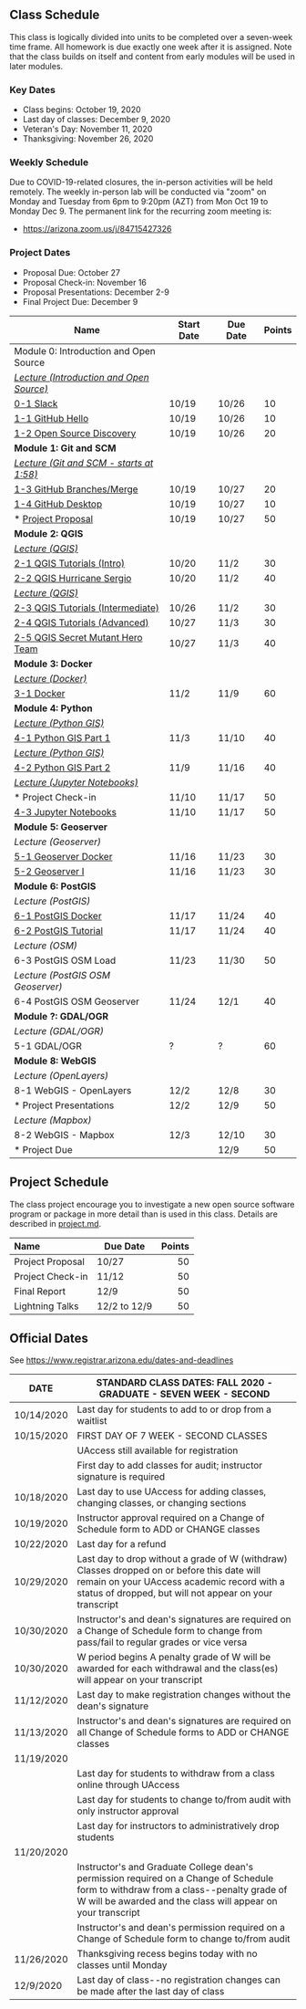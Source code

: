 
## Class Schedule

This class is logically divided into units to be completed over a seven-week time frame. All homework is due exactly one week after it is assigned. Note that the class builds on itself and content from early modules will be used in later modules.

### Key Dates
- Class begins:	October 19, 2020
- Last day of classes:	December 9, 2020
- Veteran's Day: November 11, 2020
- Thanksgiving: November 26, 2020

### Weekly Schedule
Due to COVID-19-related closures, the in-person activities will be held remotely. The weekly in-person lab will be conducted via "zoom" 
on Monday and Tuesday from 6pm to 9:20pm (AZT) from Mon Oct 19 to Monday Dec 9. The permanent link for the recurring zoom meeting is:
- https://arizona.zoom.us/j/84715427326

### Project Dates
- Proposal Due: October 27
- Proposal Check-in: November 16
- Proposal Presentations: December 2-9
- Final Project Due: December 9

|  **Name** | **Start Date** | **Due Date** | **Points** |
| --- | --- | --- | --- |
|  Module 0: Introduction and Open Source |  |  |  |
|  [_Lecture (Introduction and Open Source)_](https://arizona.zoom.us/rec/share/-noFXEo_L33dmgCiIPjTpoeTarK-1byr0dRzU0xhfX54dEFyoS_qr5HL-NQFeqQs.sDvZPCHTOs8t8SBc) |  |  |  |
|  [0-1 Slack](https://classroom.github.com/a/O8NFfZkp) | 10/19 | 10/26 | 10 |
|  [1-1 GitHub Hello](https://classroom.github.com/a/2ypA1ZJF) | 10/19 | 10/26 | 10 |
|  [1-2 Open Source Discovery](https://classroom.github.com/a/hP0IXEjJ) | 10/19 | 10/26 | 20 |
|  **Module 1: Git and SCM** |  |  |  |
|  [_Lecture (Git and SCM - starts at 1:58)_](https://arizona.zoom.us/rec/share/-noFXEo_L33dmgCiIPjTpoeTarK-1byr0dRzU0xhfX54dEFyoS_qr5HL-NQFeqQs.sDvZPCHTOs8t8SBc) |  |  |  |
|  [1-3 GitHub Branches/Merge](https://classroom.github.com/a/e8767ypo) | 10/19 | 10/27 | 20 |
|  [1-4 GitHub Desktop](https://classroom.github.com/a/f7vEXoDp) | 10/19 | 10/27 | 10 |
|  * [Project Proposal](https://classroom.github.com/a/EOArQFXu) | 10/19 | 10/27 | 50 |
|  **Module 2: QGIS** |  |  |  |
|  [_Lecture (QGIS)_](https://arizona.zoom.us/rec/share/QTBlyTZBniPqKYbkPGF7UnjpUIgN33yhXy7JmrYKpIwoMIVcZkjZQD9YPRNmTKPY.e8Jk8fFNAtg1tc8K) |  |  |  |
|  [2-1 QGIS Tutorials (Intro)](https://classroom.github.com/a/XGQqkW7v) | 10/20 | 11/2 | 30 |
|  [2-2 QGIS Hurricane Sergio](https://classroom.github.com/a/TffLIpll) | 10/20 | 11/2 | 40 |
|  [_Lecture (QGIS)_](https://arizona.zoom.us/rec/share/4-n6wa0LgTWh2UzwksdzgvuPoiS64qcwdT42oatMu6P83bo9F3nT67LVmGDCBTuO.Jz58YsRWDpz8_Y0K) |  |  |  |
|  [2-3 QGIS Tutorials (Intermediate)](https://classroom.github.com/a/ihfb_OeO) | 10/26 | 11/2 | 30 |
|  [2-4 QGIS Tutorials (Advanced)](https://classroom.github.com/a/uafQ7M87) | 10/27 | 11/3 | 30 |
|  [2-5 QGIS Secret Mutant Hero Team](https://classroom.github.com/a/MnqimXW8) | 10/27 | 11/3 | 40 |
|  **Module 3: Docker** |  |  |  |
|  [_Lecture (Docker)_](https://arizona.zoom.us/rec/play/ZAy8if2YZUllwfEi7GVpGuvEnT7Tr_x8McODYrWxosscjnBgiZOHPOstJ9Q5JRPBwfAJEFCUG6mLTaxL.Is5OCfgD1fWYXRor?continueMode=true&_x_zm_rtaid=5T-e11PdR7CxvZO5g41opQ.1604451457443.b5dc6142228d29b74e77fdb144ade207&_x_zm_rhtaid=51) |  |  |  |
|  [3-1 Docker](https://classroom.github.com/a/r_xP-LA9) | 11/2 | 11/9 | 60 |
|  **Module 4: Python** |  |  |  |
|  [_Lecture (Python GIS)_](https://arizona.zoom.us/rec/share/PpzH_uqI2W2bTCZ3rFlh2PTdTsp1pGJRbNOIPXQC1c-G-_CejXHZ4lNmgc8k50AI.9YgH4Nh7d7gy8zVm) |  |  |  |
|  [4-1 Python GIS Part 1](https://classroom.github.com/a/J2qZZu2E) | 11/3 | 11/10 | 40 |
|  [_Lecture (Python GIS)_](https://arizona.zoom.us/rec/share/gACH4nNLi0mMHNwP42Pc0SW08-pIAzBJDqn9JWcRLO6MLE2auq9bO-oyqlnhs6UX.6itfAb60n8YV79Zp) |  |  |  |
|  [4-2 Python GIS Part 2](https://classroom.github.com/a/AUX651YB) | 11/9 | 11/16 | 40 |
|  [_Lecture (Jupyter Notebooks)_](https://arizona.zoom.us/rec/share/7wULZVvxE4kogmnG2SwZ5CHQ9uNxLYg-8gVz1rKDMw5mkonZBIzqnSg-DxEEM-o9.Nqvl-JaXLAGrFuft) |  |  |  
|  * Project Check-in | 11/10 | 11/17 | 50 |
|  [4-3 Jupyter Notebooks](https://classroom.github.com/a/0FpoxQ-G) | 11/10 | 11/17 | 50 |
|  **Module 5: Geoserver** |  |  |  |
|  _Lecture (Geoserver)_ |  |  |  |
|  [5-1 Geoserver Docker](https://classroom.github.com/a/zqDtvTrM) | 11/16 | 11/23 | 30 |
|  [5-2 Geoserver I](https://classroom.github.com/a/K4X437Sa) | 11/16 | 11/23 | 30 |
|  **Module 6: PostGIS** |  |  |  |
|  _Lecture (PostGIS)_ |  |  |  |
|  [6-1 PostGIS Docker](https://classroom.github.com/a/2Rssv4ns) | 11/17 | 11/24 | 40 |
|  [6-2 PostGIS Tutorial](https://classroom.github.com/a/4nP6ys1d) | 11/17 | 11/24 | 40 |
|  _Lecture (OSM)_ |  |  |  |
|  6-3 PostGIS OSM Load | 11/23 | 11/30 | 50 |
|  _Lecture (PostGIS OSM Geoserver)_ |  |  |  |
|  6-4 PostGIS OSM Geoserver | 11/24 | 12/1 | 40 |
|  **Module ?: GDAL/OGR** |  |  |  |
|  _Lecture (GDAL/OGR)_ |  |  |  |
|  5-1 GDAL/OGR | ? | ? | 60 |
|  **Module 8: WebGIS** |  |  |  |
|  _Lecture (OpenLayers)_ |  |  |  |
|  8-1 WebGIS - OpenLayers | 12/2 | 12/8 | 30 |
|  * Project Presentations | 12/2 | 12/9 | 50 |
|  _Lecture (Mapbox)_ |  |  |  |
|  8-2 WebGIS - Mapbox | 12/3 | 12/10 | 30 |
|  * Project Due |  | 12/9 | 50 |


## Project Schedule
The class project encourage you to investigate a new open source software program or package in more detail than
is used in this class. Details are described in [project.md](project.md).

| Name | Due Date | Points |
| :--- | --- | ---: |
| Project Proposal | 10/27 |  50  |
| Project Check-in | 11/12 | 50  |
| Final Report | 12/9 | 50  |
| Lightning Talks | 12/2 to 12/9 | 50  |

## Official Dates
See https://www.registrar.arizona.edu/dates-and-deadlines

|  DATE | STANDARD CLASS DATES: FALL 2020 - GRADUATE - SEVEN WEEK - SECOND |
| --- | --- |
|  10/14/2020 | Last day for students to add to or drop from a waitlist |
|  10/15/2020 | FIRST DAY OF 7 WEEK - SECOND CLASSES |
|  | UAccess still available for registration |
|  | First day to add classes for audit; instructor signature is required |
|  10/18/2020 | Last day to use UAccess for adding classes, changing classes, or changing sections |
|  10/19/2020 | Instructor approval required on a Change of Schedule form to ADD or CHANGE classes |
|  10/22/2020 | Last day for a refund |
|  10/29/2020 | Last day to drop without a grade of W (withdraw) Classes dropped on or before this date will remain on your UAccess academic record with a status of dropped, but will not appear on your transcript |
|  10/30/2020 | Instructor's and dean's signatures are required on a Change of Schedule form to change from pass/fail to regular grades or vice versa |
|  10/30/2020 | W period begins A penalty grade of W will be awarded for each withdrawal and the class(es) will appear on your transcript |
|  11/12/2020 | Last day to make registration changes without the dean's signature |
|  11/13/2020 | Instructor's and dean's signatures are required on all Change of Schedule forms to ADD or CHANGE classes |
|  11/19/2020 |  |
|  | Last day for students to withdraw from a class online through UAccess |
|  | Last day for students to change to/from audit with only instructor approval |
|  | Last day for instructors to administratively drop students |
|  11/20/2020 |  |
|  | Instructor's and Graduate College dean's permission required on a Change of Schedule form to withdraw from a class--penalty grade of W will be awarded and the class will appear on your transcript |
|  | Instructor's and dean's permission required on a Change of Schedule form to change to/from audit |
|  11/26/2020 | Thanksgiving recess begins today with no classes until Monday |
|  12/9/2020 | Last day of class--no registration changes can be made after the last day of class |
